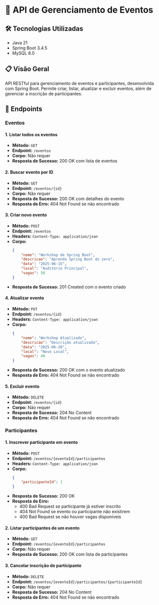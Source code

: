 # 🎉 API de Gerenciamento de Eventos

## 🛠️ Tecnologias Utilizadas
- Java 21
- Spring Boot 3.4.5
- MySQL 8.0

## 📋 Visão Geral
API RESTful para gerenciamento de eventos e participantes, desenvolvida com Spring Boot. Permite criar, listar, atualizar e excluir eventos, além de gerenciar a inscrição de participantes.

## 🚀 Endpoints

### Eventos

#### 1. Listar todos os eventos
- **Método:** `GET`
- **Endpoint:** `/eventos`
- **Corpo:** Não requer
- **Resposta de Sucesso:** 200 OK com lista de eventos

#### 2. Buscar evento por ID
- **Método:** `GET`
- **Endpoint:** `/eventos/{id}`
- **Corpo:** Não requer
- **Resposta de Sucesso:** 200 OK com detalhes do evento
- **Resposta de Erro:** 404 Not Found se não encontrado

#### 3. Criar novo evento
- **Método:** `POST`
- **Endpoint:** `/eventos`
- **Headers:** `Content-Type: application/json`
- **Corpo:**
  ```json
  {
      "nome": "Workshop de Spring Boot",
      "descricao": "Aprenda Spring Boot do zero",
      "data": "2025-06-15",
      "local": "Auditório Principal",
      "vagas": 50
  }
  ```
- **Resposta de Sucesso:** 201 Created com o evento criado

#### 4. Atualizar evento
- **Método:** `PUT`
- **Endpoint:** `/eventos/{id}`
- **Headers:** `Content-Type: application/json`
- **Corpo:**
  ```json
  {
      "nome": "Workshop Atualizado",
      "descricao": "Descrição atualizada",
      "data": "2025-06-20",
      "local": "Novo Local",
      "vagas": 40
  }
  ```
- **Resposta de Sucesso:** 200 OK com o evento atualizado
- **Resposta de Erro:** 404 Not Found se não encontrado

#### 5. Excluir evento
- **Método:** `DELETE`
- **Endpoint:** `/eventos/{id}`
- **Corpo:** Não requer
- **Resposta de Sucesso:** 204 No Content
- **Resposta de Erro:** 404 Not Found se não encontrado

### Participantes

#### 1. Inscrever participante em evento
- **Método:** `POST`
- **Endpoint:** `/eventos/{eventoId}/participantes`
- **Headers:** `Content-Type: application/json`
- **Corpo:**
  ```json
  {
      "participanteId": 1
  }
  ```
- **Resposta de Sucesso:** 200 OK
- **Resposta de Erro:** 
  - 400 Bad Request se participante já estiver inscrito
  - 404 Not Found se evento ou participante não existirem
  - 400 Bad Request se não houver vagas disponíveis

#### 2. Listar participantes de um evento
- **Método:** `GET`
- **Endpoint:** `/eventos/{eventoId}/participantes`
- **Corpo:** Não requer
- **Resposta de Sucesso:** 200 OK com lista de participantes

#### 3. Cancelar inscrição de participante
- **Método:** `DELETE`
- **Endpoint:** `/eventos/{eventoId}/participantes/{participanteId}`
- **Corpo:** Não requer
- **Resposta de Sucesso:** 204 No Content
- **Resposta de Erro:** 404 Not Found se não encontrado


